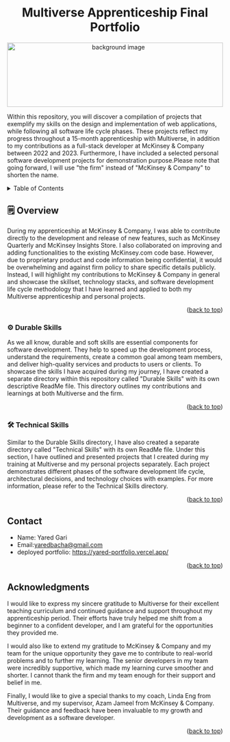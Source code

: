 <a name="readme-top"></a>

  <h1 align="center" >Multiverse Apprenticeship Final Portfolio</h1>
  <p align="center">
  <img src="https://cdn-images.zety.com/pages/how_to_write_web_developer_resume.jpg" alt="background image" height="150" width="100%">
</p>

  <p>
  Within this repository, you will discover a compilation of projects that exemplify my skills on the design and implementation of web applications, while following all software life cycle phases. These projects reflect my progress throughout a 15-month apprenticeship with Multiverse, in addition to my contributions as a full-stack developer at McKinsey & Company between 2022 and 2023. Furthermore, I have included a selected personal software development projects for demonstration purpose.Please note that going forward, I will use "the firm" instead of "McKinsey & Company" to shorten the name. 
  </p>
</div>

<!-- TABLE OF CONTENTS -->
<details>
  <summary>Table of Contents</summary>
  <ol>
    <li><a href="#overview">Overview</a></li>
    <li><a href="#durable">Durable Skills</a></li>
    <li><a href="#technical">Technical Skills</a></li>
    <li><a href="#contact">Contact Me</a></li>
    <li><a href="#acknowledgments">Acknowledgments</a></li>
  </ol>
</details>

<!-- Overview -->

## 🗒️ Overview

During my apprenticeship at McKinsey & Company, I was able to contribute directly to the development and release of new features, such as McKinsey Quarterly and McKinsey Insights Store. I also collaborated on improving and adding functionalities to the existing McKinsey.com code base. However, due to proprietary product and code information being confidential, it would be overwhelming and against firm policy to share specific details publicly. Instead, I will highlight my contributions to McKinsey & Company in general and showcase the skillset, technology stacks, and software development life cycle methodology that I have learned and applied to both my Multiverse apprenticeship and personal projects.

<p align="right">(<a href="#readme-top">back to top</a>)</p>

<!-- Durable Skills Section -->

### ⚙️ Durable Skills

As we all know, durable and soft skills are essential components for software development. They help to speed up the development process, understand the requirements, create a common goal among team members, and deliver high-quality services and products to users or clients. To showcase the skills I have acquired during my journey, I have created a separate directory within this repository called "Durable Skills" with its own descriptive ReadMe file. This directory outlines my contributions and learnings at both Multiverse and the firm.

<p align="right">(<a href="#readme-top">back to top</a>)</p>

<!-- Technical Projects Section -->

### 🛠️ Technical Skills

Similar to the Durable Skills directory, I have also created a separate directory called "Technical Skills" with its own ReadMe file. Under this section, I have outlined and presented projects that I created during my training at Multiverse and my personal projects separately. Each project demonstrates different phases of the software development life cycle, architectural decisions, and technology choices with examples. For more information, please refer to the Technical Skills directory.

<p align="right">(<a href="#technical">back to top</a>)</p>

<!-- CONTACT -->

## Contact

- Name: Yared Gari
- Email:yaredbacha@gmail.com
- deployed portfolio: https://yared-portfolio.vercel.app/

<p align="right">(<a href="#readme-top">back to top</a>)</p>

<!-- ACKNOWLEDGMENTS -->

## Acknowledgments

I would like to express my sincere gratitude to Multiverse for their excellent teaching curriculum and continued guidance and support throughout my apprenticeship period. Their efforts have truly helped me shift from a beginner to a confident developer, and I am grateful for the opportunities they provided me.

I would also like to extend my gratitude to McKinsey & Company and my team for the unique opportunity they gave me to contribute to real-world problems and to further my learning. The senior developers in my team were incredibly supportive, which made my learning curve smoother and shorter. I cannot thank the firm and my team enough for their support and belief in me.

Finally, I would like to give a special thanks to my coach, Linda Eng from Multiverse, and my supervisor, Azam Jameel from McKinsey & Company. Their guidance and feedback have been invaluable to my growth and development as a software developer.

<p align="right">(<a href="#readme-top">back to top</a>)</p>
